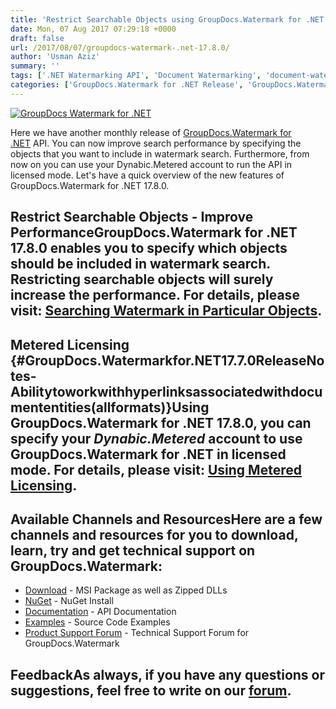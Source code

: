 ```yaml
---
title: 'Restrict Searchable Objects using GroupDocs.Watermark for .NET 17.8.0'
date: Mon, 07 Aug 2017 07:29:18 +0000
draft: false
url: /2017/08/07/groupdocs-watermark-.net-17.8.0/
author: 'Usman Aziz'
summary: ''
tags: ['.NET Watermarking API', 'Document Watermarking', 'document-watermark', 'Watermarking API for .NET']
categories: ['GroupDocs.Watermark for .NET Release', 'GroupDocs.Watermark Product Family']
---
```


[![GroupDocs Watermark for .NET](http://blog.groupdocs.com/wp-content/uploads/sites/4/2017/05/GroupDocs-Watermark-for-.NET_.png)](http://groupdocs.com/dot-net/document-watermark-library)

Here we have another monthly release of [GroupDocs.Watermark for .NET](https://www.groupdocs.com/products/watermark/net) API. You can now improve search performance by specifying the objects that you want to include in watermark search. Furthermore, from now on you can use your Dynabic.Metered account to run the API in licensed mode. Let's have a quick overview of the new features of GroupDocs.Watermark for .NET 17.8.0.

## Restrict Searchable Objects - Improve PerformanceGroupDocs.Watermark for .NET 17.8.0 enables you to specify which objects should be included in watermark search. Restricting searchable objects will surely increase the performance. For details, please visit: [Searching Watermark in Particular Objects](https://docs.groupdocs.com/watermark/net).

## Metered Licensing {#GroupDocs.Watermarkfor.NET17.7.0ReleaseNotes-Abilitytoworkwithhyperlinksassociatedwithdocumententities(allformats)}Using GroupDocs.Watermark for .NET 17.8.0, you can specify your _Dynabic.Metered_ account to use GroupDocs.Watermark for .NET in licensed mode. For details, please visit: [Using Metered Licensing](https://docs.groupdocs.com/watermark/net).

## Available Channels and ResourcesHere are a few channels and resources for you to download, learn, try and get technical support on GroupDocs.Watermark:

*   [Download](https://downloads.groupdocs.com/watermark/net "GroupDocs.Watermark MSI") - MSI Package as well as Zipped DLLs
*   [NuGet](https://www.nuget.org/packages/groupdocs-watermark-dotnet/ "GroupDocs.Watermark Nuget Package") - NuGet Install
*   [Documentation](https://docs.groupdocs.com/watermark/net "Watermark API documentation") - API Documentation
*   [Examples](https://github.com/groupdocs-watermark/GroupDocs.watermark-for-.NET "How to use Watermark API") - Source Code Examples
*   [Product Support Forum](http://www.groupdocs.com/Community/forums/groupdocs.watermark-product-family/55/showforum.aspx) - Technical Support Forum for GroupDocs.Watermark

## FeedbackAs always, if you have any questions or suggestions, feel free to write on our [forum](http://www.groupdocs.com/Community/forums/groupdocs.watermark-product-family/55/showforum.aspx "Technical Support Forum").





